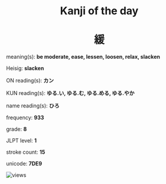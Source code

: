 <h1 align="center">Kanji of the day</h1>
<h1 align="center">緩</h1>
<p align="left">meaning(s): <b>be moderate, ease, lessen, loosen, relax, slacken</b></p>
<p align="left">Heisig: <b>slacken</b></p>
<p align="left">ON reading(s): <b>カン</b></p>
<p align="left">KUN reading(s): <b>ゆる.い, ゆる.む, ゆる.める, ゆる.やか</b></p>
<p align="left">name reading(s): <b>ひろ</b></p>
<p align="left">frequency: <b>933</b></p>
<p align="left">grade: <b>8</b></p>
<p align="left">JLPT level: <b>1</b></p>
<p align="left">stroke count: <b>15</b></p>
<p align="left">unicode: <b>7DE9</b></p>
<p align="left"><img src="https://komarev.com/ghpvc/?username=tristanwagner-kanjioftheday&label=Views&color=0e75b6&style=flat" alt="views"/></p>
